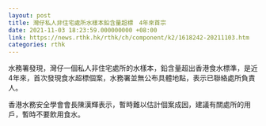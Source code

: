 ```yaml
---
layout: post
title: 灣仔私人非住宅處所水樣本鉛含量超標　4年來首宗
date: 2021-11-03 18:23:59.000000000 +08:00
link: https://news.rthk.hk/rthk/ch/component/k2/1618242-20211103.htm
categories: rthk
---
```


水務署發現，灣仔一個私人非住宅處所的水樣本，鉛含量超出香港食水標準，是近4年來，首次發現食水超標個案，水務署並無公布具體地點，表示已聯絡處所負責人。

香港水務安全學會會長陳漢輝表示，暫時難以估計個案成因，建議有關處所的用戶，暫時不要飲用食水。
